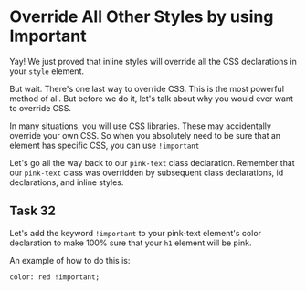 # Override All Other Styles by using Important
Yay! We just proved that inline styles will override all the CSS declarations in your `style` element.

But wait. There's one last way to override CSS. This is the most powerful method of all. But before we do it, let's talk about why you would ever want to override CSS.

In many situations, you will use CSS libraries. These may accidentally override your own CSS. So when you absolutely need to be sure that an element has specific CSS, you can use `!important`

Let's go all the way back to our `pink-text` class declaration. Remember that our `pink-text` class was overridden by subsequent class declarations, id declarations, and inline styles.
## Task 32
Let's add the keyword `!important` to your pink-text element's color declaration to make 100% sure that your `h1` element will be pink.

An example of how to do this is:

`color: red !important;`
